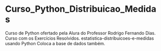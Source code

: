 # Curso_Python_Distribuicao_Medidas
Curso de Python ofertado pela Alura do Professor Rodrigo Fernando Dias. Curso com os Exercícios Resolvidos. estatistica-distribuicoes-e-medidas usando Python
Coloca a base de dados também. 
